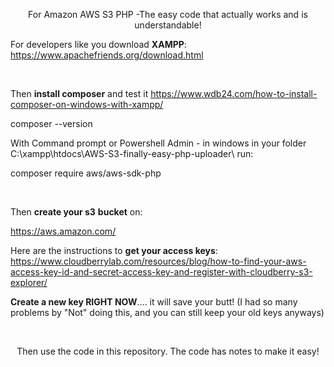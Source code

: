 <p style="text-align: center;">For Amazon AWS S3 PHP
-The easy code that actually works and is understandable!</p>
For developers like you download <strong>XAMPP</strong>:
<a href="https://www.apachefriends.org/download.html">https://www.apachefriends.org/download.html</a>

&nbsp;

Then <strong>install composer</strong> and test it
<a href="https://www.wdb24.com/how-to-install-composer-on-windows-with-xampp/">https://www.wdb24.com/how-to-install-composer-on-windows-with-xampp/</a>

composer --version

With Command prompt or Powershell Admin -
in windows in your folder C:\xampp\htdocs\AWS-S3-finally-easy-php-uploader\ run:

composer require aws/aws-sdk-php

&nbsp;

Then <strong>create your s3</strong> <strong>bucket</strong> on:

<a href="https://aws.amazon.com/">https://aws.amazon.com/</a>

Here are the instructions to <strong>get your access keys</strong>:
<a href="https://www.cloudberrylab.com/resources/blog/how-to-find-your-aws-access-key-id-and-secret-access-key-and-register-with-cloudberry-s3-explorer/">https://www.cloudberrylab.com/resources/blog/how-to-find-your-aws-access-key-id-and-secret-access-key-and-register-with-cloudberry-s3-explorer/</a>

<strong>Create a new key RIGHT NOW</strong>.... it will save your butt!
(I had so many problems by "Not" doing this, and you can still keep your old keys anyways)

&nbsp;
<p style="text-align: center;">Then use the code in this repository.  The code has notes to make it easy!</p>
